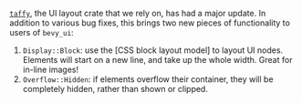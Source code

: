 [`taffy`](https://crates.io/crates/taffy), the UI layout crate that we rely on, has had a major update.
In addition to various bug fixes, this brings two new pieces of functionality to users of `bevy_ui`:

1. `Display::Block`: use the [CSS block layout model] to layout UI nodes. Elements will start on a new line, and take up the whole width. Great for in-line images!
2. `Overflow::Hidden`: if elements overflow their container, they will be completely hidden, rather than shown or clipped.
